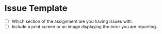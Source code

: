 # Issue Template

- [ ] Which section of the assignment are you having issues with.
- [ ] Include a print screen or an image displaying the error you are reporting.
